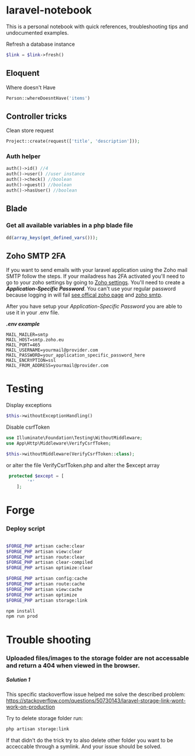 # laravel-notebook
This is a personal notebook with quick references, troubleshooting tips and undocumented examples.

Refresh a database instance
```php
$link = $link->fresh()
```

## Eloquent

Where doesn't Have

```php
Person::whereDoesntHave('items')
```


## Controller tricks
Clean store request
```php
Project::create(request(['title', 'description']));
```


### Auth helper
```php
auth()->id() //4
auth()->user() //user instance
auth()->check() //boolean
auth()->guest() //boolean
auth()->hasUser() //boolean
```

## Blade

### Get all available variables in a php blade file
```php
dd(array_keys(get_defined_vars()));
```

## Zoho SMTP 2FA
If you want to send emails with your laravel application using the Zoho mail SMTP follow the steps. If your mailadress has 2FA activated you'll need to go to your zoho settings by going to [Zoho settings](https://accounts.zoho.eu). You'll need to create a ***Application-Specific Password***. You can't use your regular password because logging in will fail [see offical zoho page](https://www.zoho.com/mail/help/adminconsole/two-factor-authentication.html#alink5) and [zoho smtp](https://www.zoho.com/mail/help/pop-access.html?zredirect=f&zsrc=langdropdown&lb=nl).

After you have setup your *Application-Specific Password* you are able to use it in your .env file. 

***.env example***
```.env
MAIL_MAILER=smtp
MAIL_HOST=smtp.zoho.eu
MAIL_PORT=465
MAIL_USERNAME=yourmail@provider.com
MAIL_PASSWORD=your_application_specific_password_here
MAIL_ENCRYPTION=ssl
MAIL_FROM_ADDRESS=yourmail@provider.com
```

# Testing

Display exceptions
```php
$this->withoutExceptionHandling()
```

Disable csrfToken
```php
use Illuminate\Foundation\Testing\WithoutMiddleware;
use App\Http\Middleware\VerifyCsrfToken;

$this->withoutMiddleware(VerifyCsrfToken::class);
```

or alter the file VerifyCsrfToken.php and alter the $except array
```php
 protected $except = [
        '*'
    ];
```

# Forge

### Deploy script

```bash

$FORGE_PHP artisan cache:clear
$FORGE_PHP artisan view:clear
$FORGE_PHP artisan route:clear
$FORGE_PHP artisan clear-compiled
$FORGE_PHP artisan optimize:clear

$FORGE_PHP artisan config:cache
$FORGE_PHP artisan route:cache
$FORGE_PHP artisan view:cache
$FORGE_PHP artisan optimize
$FORGE_PHP artisan storage:link

npm install
npm run prod

```


# Trouble shooting

### Uploaded files/images to the storage folder are not accessable and return a 404 when viewed in the browser.

##### Solution 1 
This specific stackoverflow issue helped me solve the described problem:
https://stackoverflow.com/questions/50730143/laravel-storage-link-wont-work-on-production

Try to delete storage folder
run:
```bash
php artisan storage:link
```

If that didn't do the trick try to also delete other folder you want to be acceccable through a symlink.
And your issue should be solved. 

